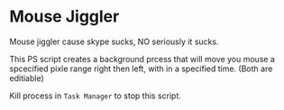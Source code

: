 # Mouse Jiggler

Mouse jiggler cause skype sucks, NO seriously it sucks.

This PS script creates a background prcess that will move you mouse a spcecified pixle range right then left, with in a specified time. (Both are editiable)

Kill process in `Task Manager` to stop this script.
